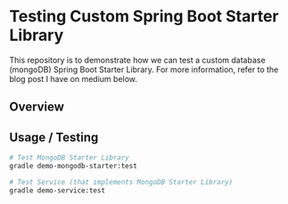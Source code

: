 # Testing Custom Spring Boot Starter Library

This repository is to demonstrate how we can test a custom database (mongoDB) Spring Boot Starter Library. For more information, 
refer to the blog post I have on medium below.

## Overview


## Usage / Testing

```bash
# Test MongoDB Starter Library
gradle demo-mongodb-starter:test

# Test Service (that implements MongoDB Starter Library)
gradle demo-service:test
```
